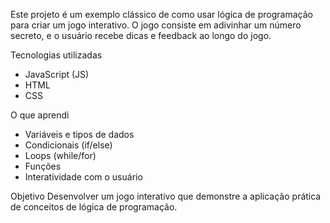Este projeto é um exemplo clássico de como usar lógica de programação para criar um jogo interativo. O jogo consiste em adivinhar um número secreto, e o usuário recebe dicas e feedback ao longo do jogo.

Tecnologias utilizadas
- JavaScript (JS)
- HTML
- CSS
  
O que aprendi
- Variáveis e tipos de dados
- Condicionais (if/else)
- Loops (while/for)
- Funções
- Interatividade com o usuário

Objetivo
Desenvolver um jogo interativo que demonstre a aplicação prática de conceitos de lógica de programação.
